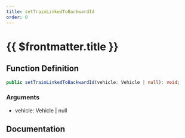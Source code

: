 ```yaml
---
title: setTrainLinkedToBackwardId
order: 0
---
```


# {{ $frontmatter.title }}

## Function Definition

```ts
public setTrainLinkedToBackwardId(vehicle: Vehicle | null): void;
```

### Arguments

* vehicle: Vehicle | null

## Documentation

<!--@include: ./parts/setTrainLinkedToBackwardId.md-->

